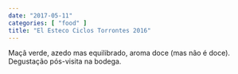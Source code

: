 ```yaml
---
date: "2017-05-11"
categories: [ "food" ]
title: "El Esteco Ciclos Torrontes 2016"
---
```

Maçã verde, azedo mas equilibrado, aroma doce (mas não é doce). Degustação pós-visita na bodega.
